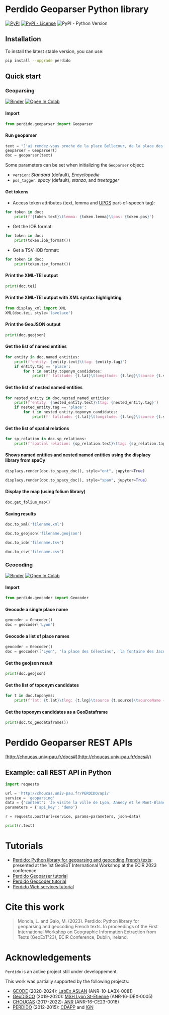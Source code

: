 # Perdido Geoparser Python library


[![PyPI](https://img.shields.io/pypi/v/perdido)](https://pypi.org/project/perdido)
[![PyPI - License](https://img.shields.io/pypi/l/perdido?color=yellow)](https://github.com/ludovicmoncla/perdido/blob/main/LICENSE)
![PyPI - Python Version](https://img.shields.io/pypi/pyversions/perdido)



## Installation

To install the latest stable version, you can use:
```bash
pip install --upgrade perdido
```


## Quick start


### Geoparsing

[![Binder](https://mybinder.org/badge_logo.svg)](https://mybinder.org/v2/gh/ludovicmoncla/perdido/main?labpath=notebooks%2Fdemo_Geoparser.ipynb)
[![Open In Colab](https://colab.research.google.com/assets/colab-badge.svg)](http://colab.research.google.com/github/ludovicmoncla/perdido/blob/main/notebooks/demo_Geoparser.ipynb)

#### Import

```python
from perdido.geoparser import Geoparser
```

#### Run geoparser

```python
text = "J'ai rendez-vous proche de la place Bellecour, de la place des Célestins, au sud de la fontaine des Jacobins et près du pont Bonaparte."
geoparser = Geoparser()
doc = geoparser(text)
```

Some parameters can be set when initializing the `Geoparser` object:

* `version`: *Standard* (default), *Encyclopedie*
* `pos_tagger`: *spacy* (default), *stanza*, and *treetagger*


#### Get tokens

* Access token attributes (text, lemma and [UPOS](https://universaldependencies.org/u/pos/) part-of-speech tag):

```python
for token in doc:
    print(f'{token.text}\tlemma: {token.lemma}\tpos: {token.pos}')
```

* Get the IOB format:

```python
for token in doc:
    print(token.iob_format())
```

* Get a TSV-IOB format:

```python
for token in doc:
    print(token.tsv_format())
```

#### Print the XML-TEI output

```python
print(doc.tei)
```

#### Print the XML-TEI output with XML syntax highlighting

```python
from display_xml import XML
XML(doc.tei, style='lovelace')
```

#### Print the GeoJSON output

```python
print(doc.geojson)
```

#### Get the list of named entities

```python
for entity in doc.named_entities:
    print(f'entity: {entity.text}\ttag: {entity.tag}')
    if entity.tag == 'place':
        for t in entity.toponym_candidates:
            print(f' latitude: {t.lat}\tlongitude: {t.lng}\tsource {t.source}')
```

#### Get the list of nested named entities

```python
for nested_entity in doc.nested_named_entities:
    print(f'entity: {nested_entity.text}\ttag: {nested_entity.tag}')
    if nested_entity.tag == 'place':
        for t in nested_entity.toponym_candidates:
            print(f' latitude: {t.lat}\tlongitude: {t.lng}\tsource {t.source}')
```

#### Get the list of spatial relations

```python
for sp_relation in doc.sp_relations:
    print(f'spatial relation: {sp_relation.text}\ttag: {sp_relation.tag}')
```

#### Shows named entities and nested named entities using the displacy library from spaCy

```python
displacy.render(doc.to_spacy_doc(), style="ent", jupyter=True)
```

```python
displacy.render(doc.to_spacy_doc(), style="span", jupyter=True)
```

#### Display the map (using folium library)
```python
doc.get_folium_map()
```

#### Saving results

```python
doc.to_xml('filename.xml')
```

```python
doc.to_geojson('filename.geojson')
```

```python
doc.to_iob('filename.tsv')
```

```python
doc.to_csv('filename.csv')
```

### Geocoding

[![Binder](https://mybinder.org/badge_logo.svg)](https://mybinder.org/v2/gh/ludovicmoncla/perdido/main?labpath=notebooks%2Fdemo_Geocoder.ipynb)
[![Open In Colab](https://colab.research.google.com/assets/colab-badge.svg)](http://colab.research.google.com/github/ludovicmoncla/perdido/blob/main/notebooks/demo_Geocoder.ipynb)

#### Import

```python
from perdido.geocoder import Geocoder
```

#### Geocode a single place name

```python
geocoder = Geocoder()
doc = geocoder('Lyon')
```



#### Geocode a list of place names

```python
geocoder = Geocoder()
doc = geocoder(['Lyon', 'la place des Célestins', 'la fontaine des Jacobins'])
```

#### Get the geojson result

```python
print(doc.geojson)
```

#### Get the list of toponym candidates

```python
for t in doc.toponyms: 
    print(f'lat: {t.lat}\tlng: {t.lng}\tsource {t.source}\tsourceName {t.source_name}')
```

#### Get the toponym candidates as a GeoDataframe

```python
print(doc.to_geodataframe())
```




# Perdido Geoparser REST APIs

[http://choucas.univ-pau.fr/docs#](http://choucas.univ-pau.fr/docs#/)


## Example: call REST API in Python

```python
import requests

url = 'http://choucas.univ-pau.fr/PERDIDO/api/'
service = 'geoparsing'
data = {'content': 'Je visite la ville de Lyon, Annecy et le Mont-Blanc.'}
parameters = {'api_key': 'demo'}

r = requests.post(url+service, params=parameters, json=data)

print(r.text)
```



# Tutorials

- [Perdido: Python library for geoparsing and geocoding French texts](https://github.com/ludovicmoncla/perdido/blob/main/notebooks/perdido-geoparser-GeoExT-ECIR23.ipynb): presented at the 1st GeoExT International Workshop at the ECIR 2023 conference.
- [Perdido Geoparser tutorial](https://github.com/ludovicmoncla/perdido/blob/main/notebooks/demo_Geoparser.ipynb)
- [Perdido Geocoder tutorial](https://github.com/ludovicmoncla/perdido/blob/main/notebooks/demo_Geocoder.ipynb)
- [Perdido Web services tutorial](https://github.com/ludovicmoncla/perdido/blob/main/notebooks/demo_WebServices.ipynb)



# Cite this work

> Moncla, L. and Gaio, M. (2023). Perdido: Python library for geoparsing and geocoding French texts. In proceedings of the First International Workshop on Geographic Information Extraction from Texts (GeoExT'23), ECIR Conference, Dublin, Ireland.



# Acknowledgements

``Perdido`` is an active project still under developpement.

This work was partially supported by the following projects:
* [GEODE](https://geode-project.github.io) (2020-2024): [LabEx ASLAN](https://aslan.universite-lyon.fr) (ANR-10-LABX-0081)
* [GeoDISCO](https://www.msh-lse.fr/projets/geodisco/) (2019-2020): [MSH Lyon St-Etienne](https://www.msh-lse.fr) (ANR‐16‐IDEX‐0005)
* [CHOUCAS](http://choucas.ign.fr) (2017-2022): [ANR](https://anr.fr/Projet-ANR-16-CE23-0018) (ANR-16-CE23-0018)
* [PERDIDO](http://erig.univ-pau.fr/PERDIDO/) (2012-2015): [CDAPP](https://www.pau.fr/) and [IGN](https://www.ign.fr)